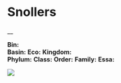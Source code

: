 # Snollers
__

**Bin:**  
**Basin:**
**Eco:** 
**Kingdom:**  
**Phylum:**
**Class:**
**Order:**
**Family:**
**Essa:**

<img src="wiki_images/.png"><i></i></img>
